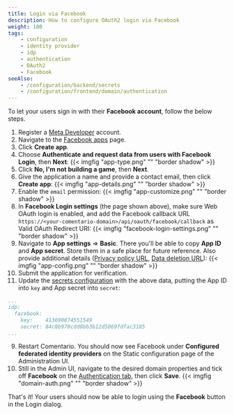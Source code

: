 ```yaml
---
title: Login via Facebook
description: How to configure OAuth2 login via Facebook
weight: 100
tags:
    - configuration
    - identity provider
    - idp
    - authentication
    - OAuth2
    - Facebook
seeAlso:
    - /configuration/backend/secrets
    - /configuration/frontend/domain/authentication
---
```


To let your users sign in with their **Facebook account**, follow the below steps.

<!--more-->

1. Register a [Meta Developer](https://developers.facebook.com/) account.
2. Navigate to the [Facebook apps](https://developers.facebook.com/apps/) page.
3. Click **Create app**.
4. Choose **Authenticate and request data from users with Facebook Login**, then **Next**:
   {{< imgfig "app-type.png" "" "border shadow" >}}
5. Click **No, I'm not building a game**, then **Next**.
6. Give the application a name and provide a contact email, then click **Create app**:
{{< imgfig "app-details.png" "" "border shadow" >}}
7. Enable the `email` permission:
{{< imgfig "app-customize.png" "" "border shadow" >}}
8. In **Facebook Login settings** (the page shown above), make sure Web OAuth login is enabled, and add the Facebook callback URL `https://<your-comentario-domain>/api/oauth/facebook/callback` as Valid OAuth Redirect URI:
{{< imgfig "facebook-login-settings.png" "" "border shadow" >}}
9. Navigate to **App settings** ⇒ **Basic**. There you'll be able to copy **App ID** and **App secret**. Store them in a safe place for future reference. Also provide additional details ([Privacy policy URL](/legal/privacy), [Data deletion URL](/legal/account-removal)):
{{< imgfig "app-config.png" "" "border shadow" >}}
9. Submit the application for verification.
10. Update the [secrets configuration](/configuration/backend/secrets) with the above data, putting the App ID into `key` and App secret into `secret`:
```yaml
...
idp:
  facebook:
    key:    413690874551549
    secret: 84c8b978cdd0bb3b12d5069fdfac3185
...
```
9. Restart Comentario. You should now see Facebook under **Configured federated identity providers** on the Static configuration page of the Administration UI.
10. Still in the Admin UI, navigate to the desired domain properties and tick off **Facebook** on the [Authentication tab](/configuration/frontend/domain/authentication), then click **Save**.
{{< imgfig "domain-auth.png" "" "border shadow" >}}

That's it! Your users should now be able to login using the **Facebook** button in the Login dialog.
